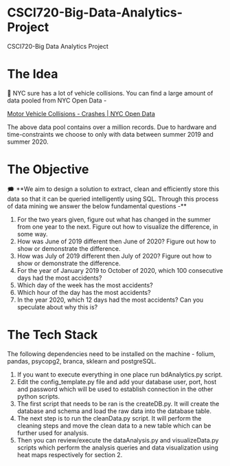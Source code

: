 # CSCI720-Big-Data-Analytics-Project
CSCI720-Big Data Analytics Project

# The Idea
<aside>
🚗 NYC sure has a lot of vehicle collisions. You can find a large amount of data pooled from NYC Open Data -

[Motor Vehicle Collisions - Crashes | NYC Open Data](https://data.cityofnewyork.us/Public-Safety/Motor-Vehicle-Collisions-Crashes/h9gi-nx95/about_data)

The above data pool contains over a million records. Due to hardware and time-constraints we choose to only with data between summer 2019 and summer 2020.

</aside>

# The Objective
<aside>
🗯️ **We aim to design a solution to extract, clean and efficiently store this data so that it can be queried intelligently using SQL. Through this process of data mining we answer the below fundamental questions -**

1. For the two years given, figure out what has changed in the summer from one year to the next.
Figure out how to visualize the difference, in some way.
2. How was June of 2019 different then June of 2020?
Figure out how to show or demonstrate the difference.
3. How was July of 2019 different then July of 2020?
Figure out how to show or demonstrate the difference.
4. For the year of January 2019 to October of 2020, which 100 consecutive days had the most accidents?
5. Which day of the week has the most accidents?
6. Which hour of the day has the most accidents?
7. In the year 2020, which 12 days had the most accidents?
Can you speculate about why this is?
</aside>

# The Tech Stack
The following dependencies need to be installed on the machine - folium, pandas, psycopg2, branca, sklearn and postgreSQL.
1. If you want to execute everything in one place run bdAnalytics.py script.
2. Edit the config_template.py file and add your database user, port, host and password which will be used to establish connection in the other python scripts.
3. The first script that needs to be ran is the createDB.py. It will create the database and schema and load the raw data into the database table.
4. The next step is to run the cleanData.py script. It will perform the cleaning steps and move the clean data to a new table which can be further used for analysis.
5. Then you can review/execute the dataAnalysis.py and visualizeData.py scripts which perform the analysis queries and data visualization using heat maps respectively for section 2.
